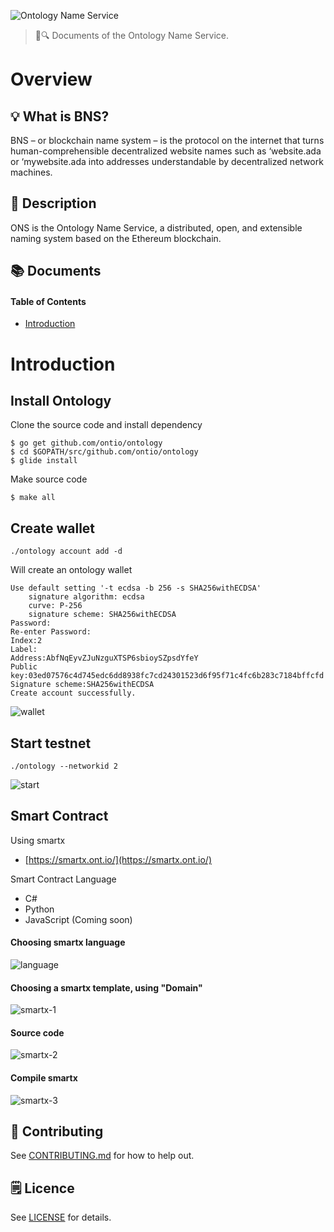 ![Ontology Name Service](./assets/title.jpg)

> 📖🔍 Documents of the Ontology Name Service.

# Overview

## 💡 What is BNS?
BNS – or blockchain name system – is the protocol on the internet that turns human-comprehensible decentralized website names such as ‘website.ada or ‘mywebsite.ada into addresses understandable by decentralized network machines.

## 📝 Description

ONS is the Ontology Name Service, a distributed, open, and extensible naming system based on the Ethereum blockchain.

## 📚 Documents

#### Table of Contents
-  [Introduction](./docs/INTRODUCTION.md)

# Introduction

## Install Ontology

Clone the source code and install dependency
```
$ go get github.com/ontio/ontology
$ cd $GOPATH/src/github.com/ontio/ontology
$ glide install
```

Make source code
```
$ make all
```

## Create wallet

```
./ontology account add -d
```

Will create an ontology wallet
```
Use default setting '-t ecdsa -b 256 -s SHA256withECDSA'
	signature algorithm: ecdsa
	curve: P-256
	signature scheme: SHA256withECDSA
Password:
Re-enter Password:
Index:2
Label:
Address:AbfNqEyvZJuNzguXTSP6sbioySZpsdYfeY
Public key:03ed07576c4d745edc6dd8938fc7cd24301523d6f95f71c4fc6b283c7184bffcfd
Signature scheme:SHA256withECDSA
Create account successfully.
```

![wallet](./assets/wallet.png)

## Start testnet
```
./ontology --networkid 2
```

![start](./assets/ontology.png)

## Smart Contract

Using smartx
- [https://smartx.ont.io/](https://smartx.ont.io/)

Smart Contract Language
- C#
- Python
- JavaScript (Coming soon)

#### Choosing smartx language
![language](./assets/language.png)

#### Choosing a smartx template, using "Domain"
![smartx-1](./assets/smartx-1.png)

#### Source code
![smartx-2](./assets/smartx-2.png)

#### Compile smartx
![smartx-3](./assets/smartx-3.png)

## 📣 Contributing
See [CONTRIBUTING.md](./CONTRIBUTING.md) for how to help out.

## 🗒 Licence
See [LICENSE](./LICENSE) for details.
